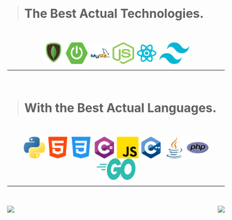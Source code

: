 &nbsp;

> # The Best Actual Technologies.

&nbsp;

<div align="center">
  <img align="center" src="mongodb.png" width="50px" height="50px">
  <img align="center" src="spring-boot.png" width="50px" height="50px">
  <img align="center" src="mysql.png" width="50px" height="50px">
  <img align="center" src="nodejs.png" width="50px" height="50px">
  <img align="center" src="react.png" width="50px" height="50px">
  <img align="center" src="tailwindcss.png" width="70px" height="50px">
</div>

---


&nbsp;

> # With the Best Actual Languages.

&nbsp;

<div align="center">
  <img align="center" src="images/python.png" width="50px" height="50px">
  <img align="center" src="images/html-5.png" width="50px" height="50px">
  <img align="center" src="images/css-3.png" width="50px" height="50px">
  <img align="center" src="images/c-sharp.png" width="50px" height="50px">
  <img align="center" src="images/js.png" width="50px" height="50px">
  <img align="center" src="images/c-.png" width="50px" height="50px">
  <img align="center" src="images/java.png" width="50px" height="50px">
  <img align="center" src="images/php.png" width="50px" height="50px">
  <img align="center" src="golang.png" width="90px" height="50px">
</div>

---

&nbsp;

<div>
  <img align="left" src="https://views.whatilearened.today/views/github/Kentomii/verma-anushka.svg">
  <img align="right" src="https://img.shields.io/badge/Gracias%20por%20visitarme%20Negro-!-1EAEDB.svg">
</div>
